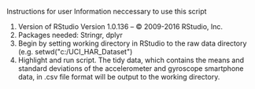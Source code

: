 Instructions for user 
Information neccessary to use this script
1. Version of RStudio Version 1.0.136 – © 2009-2016 RStudio, Inc.
2. Packages needed: Stringr, dplyr
3. Begin by setting working directory in RStudio to the raw data directory (e.g. setwd("c:/UCI_HAR_Dataset")
4. Highlight and run script. The tidy data, which contains the means and standard deviations of the 
   accelerometer and gyroscope smartphone data, in .csv file format will be output to the working directory.
